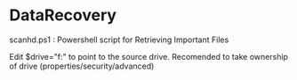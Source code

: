 # DataRecovery

scanhd.ps1 : Powershell script for Retrieving Important Files

Edit  $drive="f:\" to point to the source drive.
Recomended to take ownership of drive (properties/security/advanced) 

